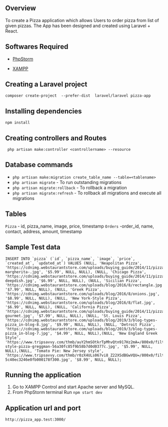 ## Overview

To create a Pizza application which allows Users to order pizza from list of given pizzas. The App has been designed and created using Laravel + React.

## Softwares Required

* [PhpStorm](https://www.jetbrains.com/phpstorm/download/)
- [XAMPP](https://www.apachefriends.org/download.html)


## Creating a Laravel project

`composer create-project  --prefer-dist  laravel/laravel pizza-app`

## Installing dependencies

`npm install`

## Creating controllers and Routes

` php artisan make:controller <controllername> --resource`

## Database commands

* `php artisan make:migration create_table_name --table=<tablename>`
* `php artisan migrate` - To run outstanding migrations
* `php artisan migrate:rollback` - To rollback a migration
* `php artisan migrate:refresh` - To rollback all migrations and execute all migrations

## Tables

`Pizza` - id, pizza_name, image, price, timestamp
`Orders` -order_id, name, contact, address, amount, timestamp

## Sample Test data

```
INSERT INTO `pizza` (`id`, `pizza_name`, `image`, `price`, `created_at`, `updated_at`) VALUES (NULL, 'Neapolitan Pizza', 'https://cdnimg.webstaurantstore.com/uploads/buying_guide/2014/11/pizzatypes-margherita-.jpg', '$5.99', NULL, NULL), (NULL, 'Chicago Pizza', 'https://cdnimg.webstaurantstore.com/uploads/buying_guide/2014/11/pizzatypes-deepdish.jpg', '$6.99', NULL, NULL), (NULL, 'Sicilian Pizza', 'https://cdnimg.webstaurantstore.com/uploads/blog/2016/8/rectangle.jpg', '$7.99', NULL, NULL), (NULL, 'Greek Pizza', 'https://cdnimg.webstaurantstore.com/uploads/blog/2016/8/onions.jpg', '$8.99', NULL, NULL), (NULL, 'New York-Style Pizza', 'https://cdnimg.webstaurantstore.com/uploads/blog/2016/8/flat.jpg', '$6.99', NULL, NULL), (NULL, 'California Pizza', 'https://cdnimg.webstaurantstore.com/uploads/buying_guide/2014/11/pizzatypes-gourmet.jpg', '$7.99', NULL, NULL), (NULL, 'St. Louis Pizza', 'https://cdnimg.webstaurantstore.com/uploads/blog/2019/3/blog-types-pizza_in-blog-8.jpg', '$9.99', NULL, NULL), (NULL, 'Detroit Pizza', 'https://cdnimg.webstaurantstore.com/uploads/blog/2019/3/blog-types-pizza_in-blog-7.jpg', '$4.99', NULL, NULL),(NULL, 'New England Greek Style', 'https://www.tripsavvy.com/thmb/auY2hmSOtkrTpMhvQtn917Hz2mA=/800x0/filters:no_upscale():max_bytes(150000):strip_icc():format(webp)/Greek-style-pizza-greggman-56a30fc85f9b58b7d0d0377c.jpg', '$5.99', NULL, NULL),(NULL, 'Tomato Pie: New Jersey style', 'https://www.tripsavvy.com/thmb/r0zX4ULs067vi8_Z22XSdBGwVQU=/800x0/filters:no_upscale():max_bytes(150000):strip_icc():format(webp)/TomatoPiePIzza-5c40ec3246e0fb000178f300.jpg', '$8.99', NULL, NULL);
```

## Running the application

1. Go to XAMPP Control and start Apache server and MySQL.
2. From PhpStorm terminal Run `npm start dev`


## Application url and port
`http://pizza_app.test:3000/`







